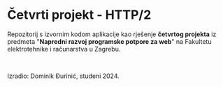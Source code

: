 # Četvrti projekt - HTTP/2

Repozitorij s izvornim kodom aplikacije kao rješenje **četvrtog projekta** iz predmeta "**Napredni razvoj programske potpore za web**" na Fakultetu elektrotehnike i računarstva u Zagrebu.

<br/>

Izradio: Dominik Đurinić, studeni 2024.
